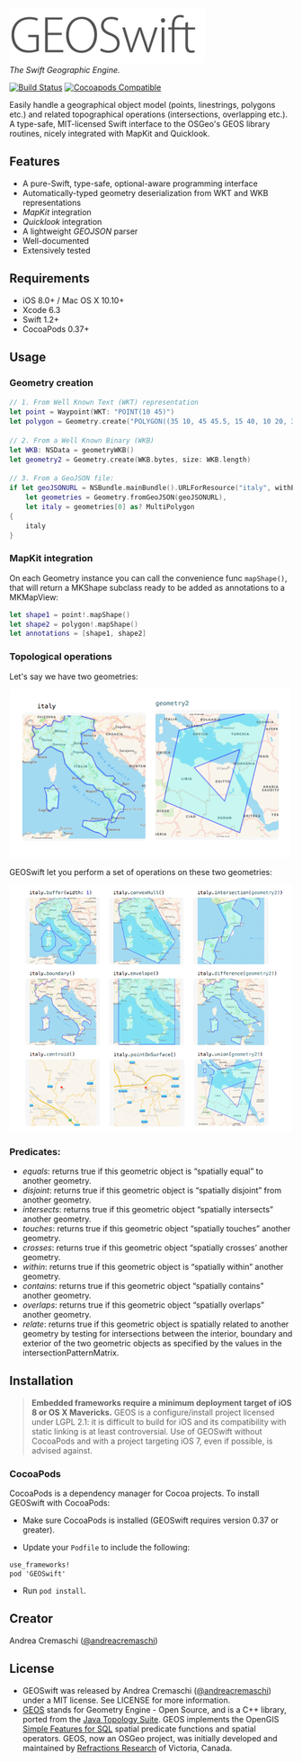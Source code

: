 ![GEOSwift](/README-images/GEOSwift.png)  
*The Swift Geographic Engine.*

[![Build Status](https://travis-ci.org/andreacremaschi/GEOSwift.svg?branch=develop)](https://travis-ci.org/andreacremaschi/GEOSwift.svg?branch=develop)
[![Cocoapods Compatible](https://img.shields.io/cocoapods/v/GEOSwift.svg)](https://img.shields.io/cocoapods/v/GEOSwift.svg)

Easily handle a geographical object model (points, linestrings, polygons etc.) and related topographical operations (intersections, overlapping etc.). 
A type-safe, MIT-licensed Swift interface to the OSGeo's GEOS library routines, nicely integrated with MapKit and Quicklook.

## Features

* A pure-Swift, type-safe, optional-aware programming interface
* Automatically-typed geometry deserialization from WKT and WKB representations
* *MapKit* integration
* *Quicklook* integration
* A lightweight *GEOJSON* parser
* Well-documented
* Extensively tested

## Requirements

* iOS 8.0+ / Mac OS X 10.10+
* Xcode 6.3
* Swift 1.2+
* CocoaPods 0.37+

## Usage

### Geometry creation

```swift
// 1. From Well Known Text (WKT) representation
let point = Waypoint(WKT: "POINT(10 45)")
let polygon = Geometry.create("POLYGON((35 10, 45 45.5, 15 40, 10 20, 35 10),(20 30, 35 35, 30 20, 20 30))")

// 2. From a Well Known Binary (WKB)
let WKB: NSData = geometryWKB()
let geometry2 = Geometry.create(WKB.bytes, size: WKB.length)

// 3. From a GeoJSON file:
if let geoJSONURL = NSBundle.mainBundle().URLForResource("italy", withExtension: "geojson"),
    let geometries = Geometry.fromGeoJSON(geoJSONURL),
    let italy = geometries[0] as? MultiPolygon
{
    italy
}
```

### MapKit integration

On each Geometry instance you can call the convenience func `mapShape()`, that will return a MKShape subclass ready to be added as annotations to a MKMapView:

```swift
let shape1 = point!.mapShape()
let shape2 = polygon!.mapShape()
let annotations = [shape1, shape2]
```

### Topological operations

Let's say we have two geometries:

![Example geometries](/README-images/geometries.png)

GEOSwift let you perform a set of operations on these two geometries:

![Topological operations](/README-images/topological-operations.png)

### Predicates:

* _equals_: returns true if this geometric object is “spatially equal” to another geometry.
* _disjoint_: returns true if this geometric object is “spatially disjoint” from another geometry.
* _intersects_: returns true if this geometric object “spatially intersects” another geometry.
* _touches_: returns true if this geometric object “spatially touches” another geometry.
* _crosses_: returns true if this geometric object “spatially crosses’ another geometry.
* _within_: returns true if this geometric object is “spatially within” another geometry.
* _contains_: returns true if this geometric object “spatially contains” another geometry.
* _overlaps_: returns true if this geometric object “spatially overlaps” another geometry.
* _relate_: returns true if this geometric object is spatially related to another geometry by testing for intersections between the interior, boundary and exterior of the two geometric objects as specified by the values in the intersectionPatternMatrix. 

## Installation

> **Embedded frameworks require a minimum deployment target of iOS 8 or OS X Mavericks.**
> GEOS is a configure/install project licensed under LGPL 2.1: it is difficult to build for iOS and its compatibility with static linking is at least controversial. Use of GEOSwift without CocoaPods and with a project targeting iOS 7, even if possible, is advised against.

### CocoaPods

CocoaPods is a dependency manager for Cocoa projects. To install GEOSwift with CocoaPods:

* Make sure CocoaPods is installed (GEOSwift requires version 0.37 or greater).

* Update your `Podfile` to include the following:

```
use_frameworks!
pod 'GEOSwift'
```

* Run `pod install`.

## Creator

Andrea Cremaschi ([@andreacremaschi](https://twitter.com/andreacremaschi))

## License

* GEOSwift was released by Andrea Cremaschi ([@andreacremaschi](https://twitter.com/andreacremaschi)) under a MIT license. See LICENSE for more information.
* [GEOS](http://trac.osgeo.org/geos/) stands for Geometry Engine - Open Source, and is a C++ library, ported from the [Java Topology Suite](http://sourceforge.net/projects/jts-topo-suite/). GEOS implements the OpenGIS [Simple Features for SQL](http://www.opengeospatial.org/standards/sfs) spatial predicate functions and spatial operators. GEOS, now an OSGeo project, was initially developed and maintained by [Refractions Research](http://www.refractions.net/) of Victoria, Canada.